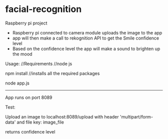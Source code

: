 # facial-recognition
Raspberry pi project

- Raspberry pi connected to camera module uploads the image to the app 
- app will then make a call to rekognition API to get the Smile confidence level
- Based on the confidence level the app will make a sound to brighten up the mood

Usage:
//Requirements
//node js

npm install //installs all the required packages

node app.js


------

App runs on port 8089

Test:

Upload an image to localhost:8089/upload with header 'multipart/form-data' and file key: image_file 

returns confidence level
